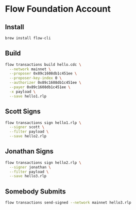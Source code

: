 # Flow Foundation Account

## Install

```sh
brew install flow-cli
```

## Build

```sh
flow transactions build hello.cdc \
  --network mainnet \
  --proposer 0x89c1608db1c451ee \
  --proposer-key-index 0 \
  --authorizer 0x89c1608db1c451ee \
  --payer 0x89c1608db1c451ee \
  -x payload \
  --save hello1.rlp
```

## Scott Signs

```sh
flow transactions sign hello1.rlp \
  --signer scott \
  --filter payload \
  --save hello2.rlp
```

## Jonathan Signs

```sh
flow transactions sign hello2.rlp \
  --signer jonathan \
  --filter payload \
  --save hello3.rlp
```


## Somebody Submits

```sh
flow transactions send-signed --network mainnet hello3.rlp
```
